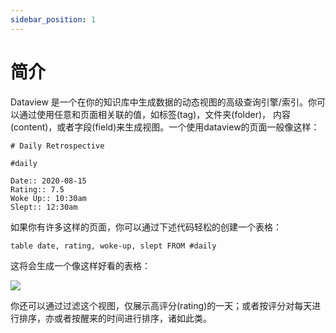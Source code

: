 ```yaml
---
sidebar_position: 1
---
```


# 简介

Dataview 是一个在你的知识库中生成数据的动态视图的高级查询引擎/索引。你可以通过使用任意和页面相关联的值，如标签(tag)，文件夹(folder)，
内容(content)，或者字段(field)来生成视图。一个使用dataview的页面一般像这样：
```
# Daily Retrospective

#daily

Date:: 2020-08-15
Rating:: 7.5
Woke Up:: 10:30am
Slept:: 12:30am
```

如果你有许多这样的页面，你可以通过下述代码轻松的创建一个表格：

```
table date, rating, woke-up, slept FROM #daily
```

这将会生成一个像这样好看的表格：

![](/images/daily-retro-example-table.png)

你还可以通过过滤这个视图，仅展示高评分(rating)的一天；或者按评分对每天进行排序，亦或者按醒来的时间进行排序，诸如此类。